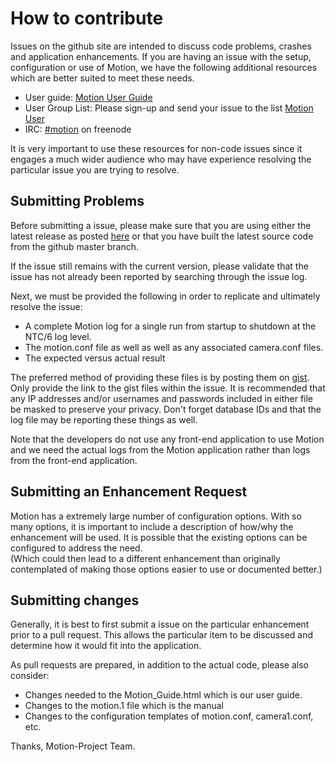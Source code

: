 # How to contribute

Issues on the github site are intended to discuss code problems, crashes and application enhancements.  If you are having an issue with the setup, 
configuration or use of Motion, we have the following additional resources which are better suited to meet these needs.

  * User guide:  [Motion User Guide](http://htmlpreview.github.com/?https://github.com/Motion-Project/motion/blob/master/motion_guide.html)
  * User Group List:  Please sign-up and send your issue to the list [Motion User](https://lists.sourceforge.net/lists/listinfo/motion-user)  
  * IRC:  [#motion](irc://chat.freenode.net/motion) on freenode

It is very important to use these resources for non-code issues since it engages a much wider audience who may have experience resolving
the particular issue you are trying to resolve.  

##  Submitting Problems

Before submitting a issue, please make sure that you are using either the latest release as posted 
[here](https://github.com/Motion-Project/motion/releases) or that you have built the latest source code 
from the github master branch.

If the issue still remains with the current version, please validate that the issue has not already been reported
by searching through the issue log.  

Next, we must be provided the following in order to replicate and ultimately resolve the issue:

  * A complete Motion log for a single run from startup to shutdown at the NTC/6 log level.
  * The motion.conf file as well as well as any associated camera.conf files.  
  * The expected versus actual result

The preferred method of providing these files is by posting them on [gist](https://gist.github.com/).  Only provide 
the link to the gist files within the issue.  It is recommended that any IP addresses and/or usernames and passwords included in 
either file be masked to preserve your privacy.  Don't forget database IDs and that the log file may be reporting these things as well.

Note that the developers do not use any front-end application to use Motion and we need the actual logs from the Motion
application rather than logs from the front-end application.


##  Submitting an Enhancement Request

Motion has a extremely large number of configuration options.  With so many options, it is important to include a description
of how/why the enhancement will be used.  It is possible that the existing options can be configured to address the need.  
(Which could then lead to a different enhancement than originally contemplated of making those options easier to use or documented
better.)


## Submitting changes

Generally, it is best to first submit a issue on the particular enhancement prior to a pull request.  This allows the particular
item to be discussed and determine how it would fit into the application.

As pull requests are prepared, in addition to the actual code, please also consider:

  * Changes needed to the Motion_Guide.html which is our user guide.
  * Changes to the motion.1 file which is the manual
  * Changes to the configuration templates of motion.conf, camera1.conf, etc.


Thanks,
Motion-Project Team.
